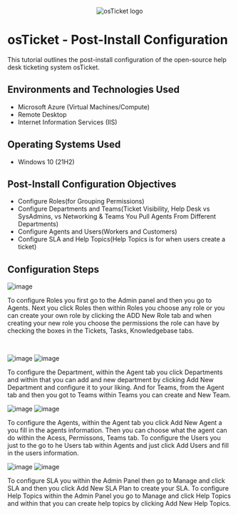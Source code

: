 <p align="center">
<img src="https://i.imgur.com/Clzj7Xs.png" alt="osTicket logo"/>
</p>

<h1>osTicket - Post-Install Configuration</h1>
This tutorial outlines the post-install configuration of the open-source help desk ticketing system osTicket.<br />




<h2>Environments and Technologies Used</h2>

- Microsoft Azure (Virtual Machines/Compute)
- Remote Desktop
- Internet Information Services (IIS)

<h2>Operating Systems Used </h2>

- Windows 10</b> (21H2)

<h2>Post-Install Configuration Objectives</h2>

- Configure Roles(for Grouping Permissions)
- Configure Departments and Teams(Ticket Visibility, Help Desk vs SysAdmins, vs Networking &
  Teams You Pull Agents From Different Departments)
- Configure Agents and Users(Workers and Customers)
- Configure SLA and Help Topics(Help Topics is for when users create a ticket)


<h2>Configuration Steps</h2>


![image](https://github.com/user-attachments/assets/36fea159-72be-4654-8a52-98024576e4cb)

<p>
To configure Roles you first go to the Admin panel and then you go to Agents. Next you click Roles then within Roles you choose any role or you can create your own role by clicking the ADD New Role tab and when creating your new role you choose the permissions the role can have by checking the boxes in the Tickets, Tasks, Knowledgebase tabs. 
</p>
<br />

![image](https://github.com/user-attachments/assets/7112d493-a97a-47d2-a1ae-0e0bf515f98c)
![image](https://github.com/user-attachments/assets/7d6070b0-1b1b-43b6-80f8-4954dd74a796)


<p>
To configure the Department, within the Agent tab you click Departments and within that you can add and new department by clicking Add New Department and configure it to your liking. And for Teams, from the Agent tab and then you got to Teams within Teams you can create and New Team. 
<br />

![image](https://github.com/user-attachments/assets/1d573f5b-f802-4f51-b94d-65a850240c46)
![image](https://github.com/user-attachments/assets/d5b5dcb9-e253-430d-b1b1-30f7b0fff6a3)


<p>
To configure the Agents, within the Agent tab you click Add New Agent a you fill in the agents information. Then you can choose what the agent can do within the Acess, Permissons, Teams tab.
To configure the Users you just to the go to he Users tab within Agents and just click Add Users and fill in the users information.
<br />

![image](https://github.com/user-attachments/assets/81a45079-27a7-4fb7-a3f3-d571af3480ff)
![image](https://github.com/user-attachments/assets/176c7e49-302b-4ff6-802f-29bab78746e1)
<p>To configure SLA you within the Admin Panel then go to Manage and click SLA and then you click Add New SLA Plan to create your SLA. To configure Help Topics within the Admin Panel you go to Manage and click Help Topics and within that you can create help topics by clicking Add New Help Topics.
<br />




